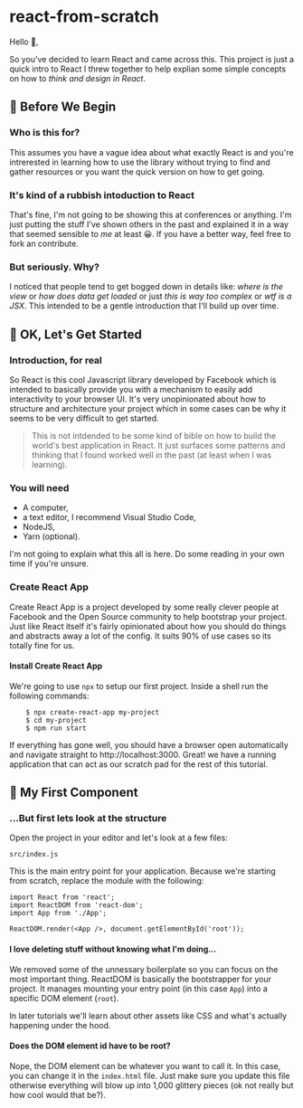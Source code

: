 # react-from-scratch

Hello 👋,

So you've decided to learn React and came across this. This project is just a quick intro to React I threw together to help explian some simple concepts on how to _think and design in React_.

## 🚦 Before We Begin

### Who is this for?

This assumes you have a vague idea about what exactly React is and you're intrerested in learning how to use the library without trying to find and gather resources or you want the quick version on how to get going.

### It's kind of a rubbish intoduction to React

That's fine, I'm not going to be showing this at conferences or anything. I'm just putting the stuff I've shown others in the past and explained it in a way that seemed sensible to _me_ at least 😀. If you have a better way, feel free to fork an contribute.

### But seriously. Why?

I noticed that people tend to get bogged down in details like: _where is the view_ or _how does data get loaded_ or just _this is way too complex_ or _wtf is a JSX_. This intended to be a gentle introduction that I'll build up over time.

## 🎉 OK, Let's Get Started 

### Introduction, for real

So React is this cool Javascript library developed by Facebook which is intended to basically provide you with a mechanism to easily add interactivity to your browser UI. It's very unopinionated about how to structure and architecture your project which in some cases can be why it seems to be very difficult to get started.

> This is not intdended to be some kind of bible on how to build the world's best application in React. It just surfaces some patterns and thinking that I found worked well in the past (at least when I was learning).

### You will need

* A computer,
* a text editor, I recommend Visual Studio Code,
* NodeJS,
* Yarn (optional).

I'm not going to explain what this all is here. Do some reading in your own time if you're unsure.

### Create React App

Create React App is a project developed by some really clever people at Facebook and the Open Source community to help bootstrap your project. Just like React itself it's fairly opinionated about how you should do things and abstracts away a lot of the config. It suits 90% of use cases so its totally fine for us.

#### Install Create React App

We're going to use `npx` to setup our first project. Inside a shell run the following commands:

```
    $ npx create-react-app my-project
    $ cd my-project
    $ npm run start
```

If everything has gone well, you should have a browser open automatically and navigate straight to http://localhost:3000. Great! we have a running application that can act as our scratch pad for the rest of this tutorial.

## 🍼 My First Component

### ...But first lets look at the structure

Open the project in your editor and let's look at a few files:

`src/index.js`

This is the main entry point for your application. Because we're starting from scratch, replace the module with the following:

```
import React from 'react';
import ReactDOM from 'react-dom';
import App from './App';

ReactDOM.render(<App />, document.getElementById('root'));
```

#### I love deleting stuff without knowing what I'm doing...

We removed some of the unnessary boilerplate so you can focus on the most important thing. ReactDOM is basically the bootstrapper for your project. It manages mounting your entry point (in this case `App`) into a specific DOM element (`root`).

In later tutorials we'll learn about other assets like CSS and what's actually happening under the hood.

#### Does the DOM element id have to be root?

Nope, the DOM element can be whatever you want to call it. In this case, you can change it in the `index.html` file. Just make sure you update this file otherwise everything will blow up into 1,000 glittery pieces (ok not really but how cool would that be?).

